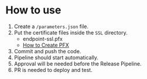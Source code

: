 # How to use

1. Create a `/parameters.json` file.
2. Put the certificate files inside the `SSL` directory.
    * endpoint-ssl.pfx
    * [How to Create PFX](https://www.sslshopper.com/article-most-common-openssl-commands.html)
3. Commit and push the code.
4. Pipeline should start automatically.
5. Approval will be needed before the Release Pipeline.
6. PR is needed to deploy and test.